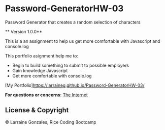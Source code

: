 # Password-GeneratorHW-03
Password Generator that creates a random selection of characters

** Version 1.0.0**

This is a an assignment to help us get more comfortable with Javascript and console.log

This portfolio asignment help me to:
- Begin to build something to submit to possible employers
- Gain knowledge Javascript
- Get more comfortable with console.log


[My Portfolio]https://larraineg.github.io/Password-GeneratorHW-03/

**For questions or concerns:**
[The Internet](https://www.google.com)

## License & Copyright
© Larraine Gonzales, Rice Coding Bootcamp
